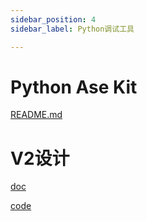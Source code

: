 ```yaml
---
sidebar_position: 4
sidebar_label: Python调试工具

---
```


# Python Ase Kit

[README.md](https://github.com/xfyun/aiges_python/blob/master/README.md)

# V2设计

[doc](https://github.com/xfyun/aiges/blob/master/doc/design/wrapper_interface.md)

[code](https://github.com/xfyun/aiges_python/tree/master/aiges_python/v2)